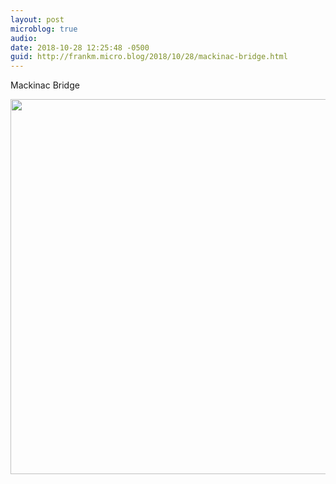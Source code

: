```yaml
---
layout: post
microblog: true
audio: 
date: 2018-10-28 12:25:48 -0500
guid: http://frankm.micro.blog/2018/10/28/mackinac-bridge.html
---
```

Mackinac Bridge

<img src="https://frankmcpherson.blog/uploads/2018/49fd452ec0.jpg" width="600" height="600" />
